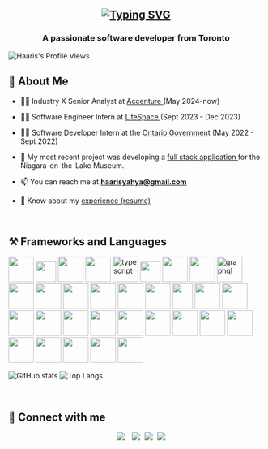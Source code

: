 <h2 align="center">

  [![Typing SVG](https://readme-typing-svg.herokuapp.com?center=true&vCenter=true&size=50&duration=3500&color=967BB6&width=700&height=70&lines=Hi!+I'm+Haaris+Yahya+%3A\))](https://git.io/typing-svg)
  
 </h2> 
<h3 align="center">A passionate software developer from Toronto</h3>


![Haaris's Profile Views](https://komarev.com/ghpvc/?username=haarisyahya&style=for-the-badge&color=brightgreen) 


 ## 👋 About Me


- 🧑‍💼 Industry X Senior Analyst at <a href="https://www.accenture.com/ca-en"> Accenture </a> (May 2024-now)

- 🧑‍💼 Software Engineer Intern at <a href="https://www.litespace.io/" target="_blank"> LiteSpace </a> (Sept 2023 - Dec 2023)
- 🧑‍💼 Software Developer Intern at the <a href="https://www.ontario.ca/page/ministry-attorney-general" target="_blank"> Ontario Government </a> (May 2022 - Sept 2022)


- 🌱 My most recent project was developing a <a href="https://museumtimeline.vercel.app/" target="_blank"> full stack application </a> for the Niagara-on-the-Lake Museum. 

- 📫 You can reach me at **haarisyahya@gmail.com**

- 📄 Know about my <a href="https://github.com/haarisyahya/haarisyahya/blob/main/Haaris%20Yahya%20-%20resume.pdf" target="_blank">experience (resume)</a>



<br/>

## ⚒️ Frameworks and Languages


<a href="https://www.java.com/en/" title="Java" target="_blank"><img src="https://img.icons8.com/color/48/null/java-coffee-cup-logo--v1.png" width="50" height="50"/></a>
<a href="https://en.wikipedia.org/wiki/JavaScript" title="JavaScript" target="_blank"><img src="https://img.icons8.com/color/48/null/javascript--v1.png" width="40" height="40"/></a>
<a href="https://nodejs.org/en/about/" title="Node.js" target="_blank"><img src="https://img.icons8.com/fluency/48/null/node-js.png" width="50" height="50"/></a>
<a href="https://reactjs.org/" title="React.js" target="_blank"><img src="https://img.icons8.com/plasticine/48/null/react.png" width="50" height="50"/></a>
<a href="https://www.typescriptlang.org/" title="TypeScript" target="_blank"><img width="50" height="50" src="https://img.icons8.com/color/50/typescript.png" alt="typescript"/></a>
<a href="https://en.wikipedia.org/wiki/SQL" title="SQL" target="_blank"><img src="https://img.icons8.com/external-dygo-kerismaker/48/null/external-SQL-networking-dygo-kerismaker.png" width="40" height="40"/></a>
<a href="https://www.microsoft.com/en-ca/sql-server/sql-server-downloads" title=" MS SQL Server" target="_blank"><img src="https://img.icons8.com/color/48/null/microsoft-sql-server.png" width="50" height="50"/></a>
<a href="https://www.mysql.com/" title="MySQL" target="_blank"><img src="https://img.icons8.com/color/48/null/mysql-logo.png" width="50" height="50"/></a>
<a href="https://graphql.org/" title="GraphQL" target="_blank"><img width="50" height="50" src="https://img.icons8.com/color/50/graphql.png" alt="graphql"/></a>
<a href="https://dotnet.microsoft.com/en-us/download/dotnet-framework" title=".NET" target="_blank"><img src="https://img.icons8.com/color/48/null/net-framework.png" width="50" height="50"/></a>
<a href="https://docs.microsoft.com/en-us/dotnet/csharp/" title="C#" target="_blank"><img src="https://img.icons8.com/color/48/null/c-sharp-logo.png" width="50" height="50"/></a>
<a href="https://en.wikipedia.org/wiki/C_(programming_language)" title="C" target="_blank"><img src="https://img.icons8.com/color/48/null/c-programming.png" width="50" height="50"/></a>
<a href="https://developer.android.com/studio" title="Android Studio" target="_blank"><img src="https://img.icons8.com/fluency/48/null/android-studio--v3.png" width="50" height="50"/></a>
<a href="https://www.python.org/" title="Python" target="_blank"><img src="https://img.icons8.com/color/48/null/python--v1.png" width="50" height="50"/></a>
<a href="https://html.com/" title="HTML" target="_blank"><img src="https://img.icons8.com/color-glass/48/null/html-filetype.png" width="50" height="50"/></a>
<a href="https://en.wikipedia.org/wiki/CSS" title="CSS" target="_blank"><img src="https://img.icons8.com/fluency/48/null/css3.png" width="40" height="50"/></a>
<a href="https://git-scm.com/" title="Git" target="_blank"><img src="https://img.icons8.com/color/48/null/git.png" width="50" height="50"/></a>
<a href="https://visualstudio.microsoft.com/" title="Visual Studio" target="_blank"><img src="https://img.icons8.com/color/48/null/visual-studio--v1.png" width="50" height="50"/></a>
<a href="https://code.visualstudio.com/" title="Visual Studio Code" target="_blank"><img src="https://img.icons8.com/color/48/null/visual-studio-code-2019.png" width="50" height="50"/></a>
<a href="https://www.jetbrains.com/idea/" title="IntelliJ" target="_blank"><img src="https://img.icons8.com/color/48/null/intellij-idea.png" width="50" height="50"/></a>
<a href="https://getbootstrap.com/" title="Bootstrap" target="_blank"><img src="https://img.icons8.com/color/48/null/bootstrap.png" width="50" height="50"/></a>
<a href="https://www.latex-project.org/" title="LaTeX" target="_blank"><img src="https://img.icons8.com/color/48/null/latex.png" width="50" height="50"/></a>
<a href="https://en.wikipedia.org/wiki/Assembly_language" title="MIPS Assembly" target="_blank"><img src="https://img.icons8.com/external-dygo-kerismaker/48/null/external-Assembly-manufaturing-dygo-kerismaker.png" width="50" height="50"/></a>
<a href="https://azure.microsoft.com/en-us/products/devops" title="Azure" target="_blank"><img src="https://img.icons8.com/fluency/48/null/azure-1.png" width="50" height="50"/></a>
<a href="https://www.redhat.com/en/topics/api/what-is-a-rest-api" title="RESTful APIs" target="_blank"><img src="https://img.icons8.com/color/48/null/api-settings.png" width="50" height="50"/></a>
<a href="https://www.postman.com/" title="Postman" target="_blank"><img src="https://img.icons8.com/dusk/48/null/postman-api.png" width="50" height="50"/></a>
<a href="https://www.atlassian.com/software/jira" title="Jira" target="_blank"><img src="https://img.icons8.com/color/48/null/jira.png" width="50" height="50"/></a>
<a href="https://www.microsoft.com/en-ca/microsoft-365/project/project-management-software" title="Microsoft Project Plan" target="_blank"><img src="https://img.icons8.com/fluency/48/null/microsoft-project-2019.png" width="50" height="50"/></a>
<a href="https://www.microsoft.com/en-us/microsoft-365/word?activetab=tabs%3afaqheaderregion3" title="Microsoft Word" target="_blank"><img src="https://img.icons8.com/color/48/null/microsoft-word-2019--v2.png" width="50" height="50"/></a>
<a href="https://www.microsoft.com/en-us/microsoft-365/powerpoint" title="Microsoft Powerpoint" target="_blank"><img src="https://img.icons8.com/color/48/null/microsoft-powerpoint-2019--v1.png" width="50" height="50"/></a>
<a href="https://www.microsoft.com/en-us/microsoft-365/excel" title="Microsoft Excel" target="_blank"><img src="https://img.icons8.com/color/48/null/microsoft-excel-2019--v1.png" width="50" height="50"/></a>
<a href="https://outlook.live.com/mail/0/" title="Microsoft Outlook" target="_blank"><img src="https://img.icons8.com/color/48/null/microsoft-outlook-2019--v2.png" width="50" height="50"/></a>




<p align="center">
	
![GitHub stats](https://github-readme-stats-99yd.vercel.app/api?username=haarisyahya&theme=gotham&show_icons=true&count_private=true&hide_title=true&hide_border=true)
![Top Langs](https://github-readme-stats-99yd.vercel.app/api/top-langs/?username=haarisyahya&layout=default&theme=gotham&hide=html&hide_border=true&card_width=330) 

</p>




<br />



## 🤝 Connect with me



<p align="center">


 <div align="center"  class="icons-social" style="margin-left: 10px;">
        <a style="margin-left: 10px;"  title="LinkedIn" target="_blank" href="https://www.linkedin.com/in/haaris-yahya-398ba9195/">
			<img src="https://img.icons8.com/color/48/null/linkedin-circled--v1.png"></a>
        <a style="margin-left: 10px;" title="GitHub"  target="_blank" href="https://github.com/haarisyahya">
		<img src="https://img.icons8.com/ios-filled/48/null/github.png"></a>
	<a style="margin-left: 5px;" title="Email"  target="_blank" href="mailto:haarisyahya@gmail.com?subject = Feedback&body = Message"">
					<img src="https://img.icons8.com/color/48/null/gmail.png"></a>
	<a style="margin-left: 5px;" title="Resume" target="_blank" href="https://github.com/haarisyahya/haarisyahya/blob/main/Haaris%20Yahya%20-%20resume.pdf">
					<img src="https://img.icons8.com/external-flaticons-lineal-color-flat-icons/64/null/external-resume-resume-flaticons-lineal-color-flat-icons.png"></a>
	 
   

</p>




